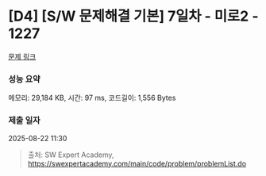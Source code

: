 # [D4] [S/W 문제해결 기본] 7일차 - 미로2 - 1227 

[문제 링크](https://swexpertacademy.com/main/code/problem/problemDetail.do?contestProbId=AV14wL9KAGkCFAYD) 

### 성능 요약

메모리: 29,184 KB, 시간: 97 ms, 코드길이: 1,556 Bytes

### 제출 일자

2025-08-22 11:30



> 출처: SW Expert Academy, https://swexpertacademy.com/main/code/problem/problemList.do